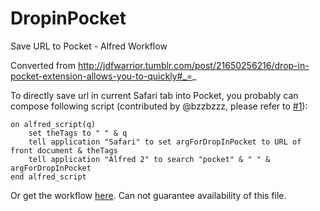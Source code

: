 DropinPocket
============

Save URL to Pocket - Alfred Workflow

Converted from http://jdfwarrior.tumblr.com/post/21650256216/drop-in-pocket-extension-allows-you-to-quickly#_=_

To directly save url in current Safari tab into Pocket, you probably can compose following script (contributed by @bzzbzzz, please refer to [#1](https://github.com/honnix/DropinPocket/issues/1)):

```
on alfred_script(q)
    set theTags to " " & q
    tell application "Safari" to set argForDropInPocket to URL of front document & theTags
    tell application "Alfred 2" to search "pocket" & " " & argForDropInPocket
end alfred_script
```

Or get the workflow [here](https://www.dropbox.com/s/9i5j0szz3hbvs0q/DropInPocket%2BSafari%2BSelection%2BClipboard.alfredworkflow). Can not guarantee availability of this file.